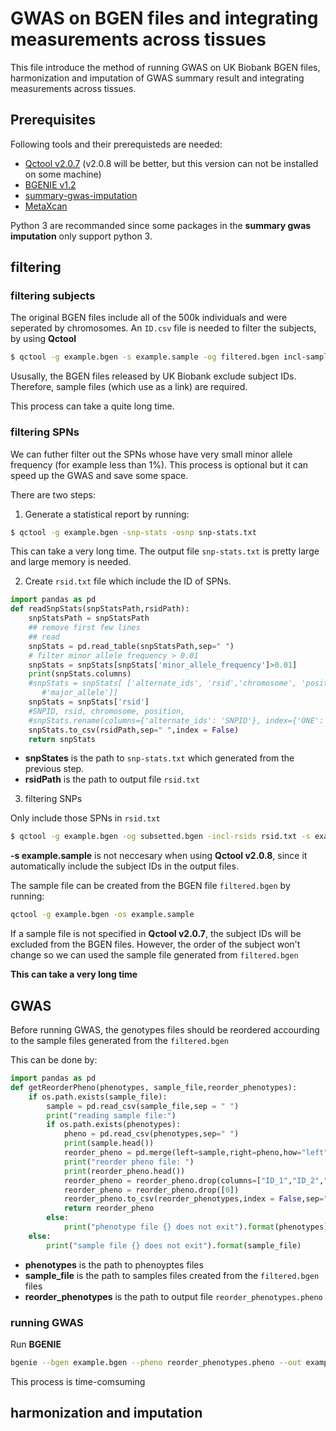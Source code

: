 # GWAS on BGEN files and  integrating measurements across tissues 

This file introduce the method of running GWAS on UK Biobank BGEN files, harmonization and imputation of GWAS summary result and integrating measurements across tissues.

## Prerequisites

Following tools and their prerequisteds are needed: 

* [Qctool v2.0.7](https://www.well.ox.ac.uk/~gav/qctool_v2/documentation/download.html) (v2.0.8 will be better, but this version can not be installed on some machine)
* [BGENIE v1.2](https://jmarchini.org/bgenie/)
* [summary-gwas-imputation](https://github.com/hakyimlab/summary-gwas-imputation)
* [MetaXcan](https://github.com/hakyimlab/MetaXcan)

Python 3 are recommanded since some packages in the **summary gwas imputation** only support python 3. 

## filtering

### filtering subjects 

The original BGEN files include all of the 500k individuals and were seperated by chromosomes. An `ID.csv` file is needed to filter the subjects, by using **Qctool**

```bash
$ qctool -g example.bgen -s example.sample -og filtered.bgen incl-samples ID.csv
```

Ususally, the BGEN files released by UK Biobank exclude subject IDs. Therefore, sample files (which use as a link) are required.

This process can take a quite long time. 

### filtering SPNs

We can futher filter out the SPNs whose have very small minor allele frequency (for example less than 1%). This  process is optional but it can speed up the GWAS and save some space.

There are two steps: 

1. Generate a statistical report by running:

```bash
$ qctool -g example.bgen -snp-stats -osnp snp-stats.txt
```

This can take a very long time. The output file `snp-stats.txt` is pretty large and large memory is needed.

2. Create `rsid.txt` file which include the ID of SPNs.

```py
import pandas as pd
def readSnpStats(snpStatsPath,rsidPath):
    snpStatsPath = snpStatsPath
    ## remove first few lines
    ## read
    snpStats = pd.read_table(snpStatsPath,sep=" ")
    # filter minor allele frequency > 0.01
    snpStats = snpStats[snpStats['minor_allele_frequency']>0.01]
    print(snpStats.columns)
    #snpStats = snpStats[ ['alternate_ids', 'rsid','chromosome', 'position', 'minor_allele',
       #'major_allele']]
    snpStats = snpStats['rsid']
    #SNPID, rsid, chromosome, position,
    #snpStats.rename(columns={'alternate_ids': 'SNPID'}, index={'ONE': 'one'}, inplace=True)
    snpStats.to_csv(rsidPath,sep=" ",index = False)
    return snpStats
```

* **snpStates** is the path to `snp-stats.txt` which generated from the previous step.
* **rsidPath** is the path to output file `rsid.txt`

3. filtering SNPs

Only include those SPNs in `rsid.txt`

```bash
$ qctool -g example.bgen -og subsetted.bgen -incl-rsids rsid.txt -s example.sample
```

**-s example.sample** is not neccesary when using **Qctool v2.0.8**, since it automatically include the subject IDs in the output files.

The sample file can be created from the BGEN file `filtered.bgen` by running:

 ``` bash
qctool -g example.bgen -os example.sample
 ```

If a sample file is not specified in **Qctool v2.0.7**, the subject IDs will be excluded from the BGEN files. However, the order of the subject won't change so we can used the sample file generated from `filtered.bgen`

**This can take a very long time**

## GWAS

Before running GWAS, the genotypes files should be reordered accourding to the sample files generated from the `filtered.bgen`

This can be done by:

``` python
import pandas as pd
def getReorderPheno(phenotypes, sample_file,reorder_phenotypes):
    if os.path.exists(sample_file):
        sample = pd.read_csv(sample_file,sep = " ")
        print("reading sample file:")
        if os.path.exists(phenotypes):
            pheno = pd.read_csv(phenotypes,sep=" ")
            print(sample.head())
            reorder_pheno = pd.merge(left=sample,right=pheno,how="left",left_on="ID_1",right_on="ID")
            print("reorder pheno file: ")
            print(reorder_pheno.head())
            reorder_pheno = reorder_pheno.drop(columns=["ID_1","ID_2","missing","ID"])
            reorder_pheno = reorder_pheno.drop([0])        
            reorder_pheno.to_csv(reorder_phenotypes,index = False,sep=" ",na_rep="-999")
            return reorder_pheno
        else:
            print("phenotype file {} does not exit").format(phenotypes)
    else:
        print("sample file {} does not exit").format(sample_file) 
```

* **phenotypes** is the path to phenoyptes files
* **sample_file** is the path to samples files created from the `filtered.bgen` files
* **reorder_phenotypes** is the path to output file `reorder_phenotypes.pheno`

### running GWAS

Run **BGENIE**

``` bash
bgenie --bgen example.bgen --pheno reorder_phenotypes.pheno --out example.out
```

This process is time-comsuming

## harmonization and imputation

